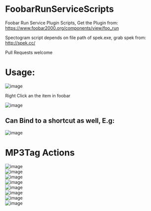 # FoobarRunServiceScripts
Foobar Run Service Plugin Scripts, Get the Plugin from: https://www.foobar2000.org/components/view/foo_run

Spectogram script depends on file path of spek.exe, grab spek from: http://spek.cc/

Pull Requests welcome

# Usage: 

![image](https://user-images.githubusercontent.com/55988027/196784572-a57db27d-3baf-4243-8cb6-79f015baaa4c.png)

Right Click an the item in foobar  

![image](https://user-images.githubusercontent.com/55988027/196784759-df19326e-abcf-4fc9-b879-22e5739a850a.png)


## Can Bind to a shortcut as well, E.g:   


![image](https://user-images.githubusercontent.com/55988027/204095465-54134298-3a75-406d-9c01-77180dae99ce.png)


# MP3Tag Actions  

![image](https://github.com/user-attachments/assets/c50f6057-143b-4a0c-ae95-0fa78c49b61a)  
![image](https://github.com/user-attachments/assets/09a56c16-5760-4f6d-937e-3e47bdda5654)  
![image](https://github.com/user-attachments/assets/7fa91079-dd0c-4f5b-adb7-dd120df999f0)  
![image](https://github.com/user-attachments/assets/8571564f-8996-4b24-82e1-8f62ad51b211)  
![image](https://github.com/user-attachments/assets/562919cb-43af-47ab-834c-2a568be14d36)  
![image](https://github.com/user-attachments/assets/b5d154da-4f67-4c62-a260-523c36364d76)  
![image](https://github.com/user-attachments/assets/932ff13e-4c4b-49de-8b91-54fdc9448abc)  
![image](https://github.com/user-attachments/assets/45314b2f-78c2-4598-8522-30c335eef4da)  
